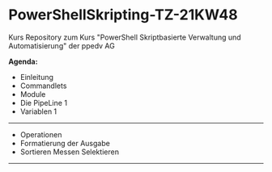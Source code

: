 # PowerShellSkripting-TZ-21KW48
Kurs Repository zum Kurs "PowerShell Skriptbasierte Verwaltung und Automatisierung" der ppedv AG

**Agenda:**
- Einleitung
- Commandlets
- Module
- Die PipeLine 1
- Variablen 1
---
- Operationen 
- Formatierung der Ausgabe
- Sortieren Messen Selektieren
---

